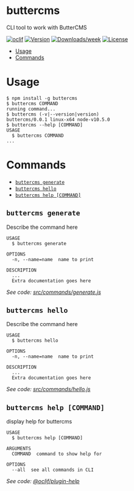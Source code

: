 buttercms
=========

CLI tool to work with ButterCMS

[![oclif](https://img.shields.io/badge/cli-oclif-brightgreen.svg)](https://oclif.io)
[![Version](https://img.shields.io/npm/v/buttercms.svg)](https://npmjs.org/package/buttercms)
[![Downloads/week](https://img.shields.io/npm/dw/buttercms.svg)](https://npmjs.org/package/buttercms)
[![License](https://img.shields.io/npm/l/buttercms.svg)](https://github.com/deleteman/buttercms-cli/blob/master/package.json)

<!-- toc -->
* [Usage](#usage)
* [Commands](#commands)
<!-- tocstop -->
# Usage
<!-- usage -->
```sh-session
$ npm install -g buttercms
$ buttercms COMMAND
running command...
$ buttercms (-v|--version|version)
buttercms/0.0.1 linux-x64 node-v10.5.0
$ buttercms --help [COMMAND]
USAGE
  $ buttercms COMMAND
...
```
<!-- usagestop -->
# Commands
<!-- commands -->
* [`buttercms generate`](#buttercms-generate)
* [`buttercms hello`](#buttercms-hello)
* [`buttercms help [COMMAND]`](#buttercms-help-command)

## `buttercms generate`

Describe the command here

```
USAGE
  $ buttercms generate

OPTIONS
  -n, --name=name  name to print

DESCRIPTION
  ...
  Extra documentation goes here
```

_See code: [src/commands/generate.js](https://github.com/deleteman/buttercms-cli/blob/v0.0.1/src/commands/generate.js)_

## `buttercms hello`

Describe the command here

```
USAGE
  $ buttercms hello

OPTIONS
  -n, --name=name  name to print

DESCRIPTION
  ...
  Extra documentation goes here
```

_See code: [src/commands/hello.js](https://github.com/deleteman/buttercms-cli/blob/v0.0.1/src/commands/hello.js)_

## `buttercms help [COMMAND]`

display help for buttercms

```
USAGE
  $ buttercms help [COMMAND]

ARGUMENTS
  COMMAND  command to show help for

OPTIONS
  --all  see all commands in CLI
```

_See code: [@oclif/plugin-help](https://github.com/oclif/plugin-help/blob/v2.1.2/src/commands/help.ts)_
<!-- commandsstop -->
